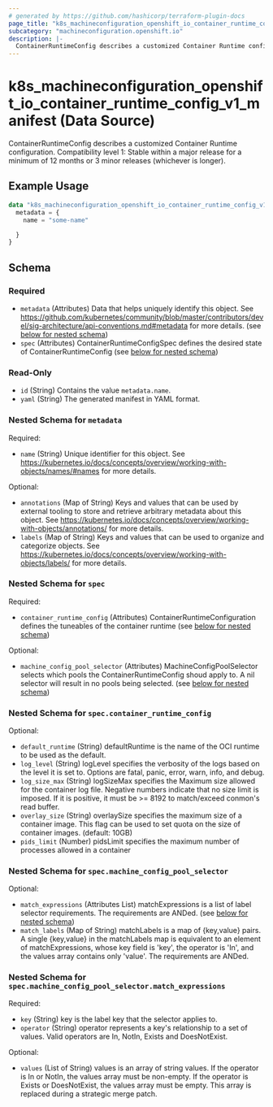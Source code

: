 ```yaml
---
# generated by https://github.com/hashicorp/terraform-plugin-docs
page_title: "k8s_machineconfiguration_openshift_io_container_runtime_config_v1_manifest Data Source - terraform-provider-k8s"
subcategory: "machineconfiguration.openshift.io"
description: |-
  ContainerRuntimeConfig describes a customized Container Runtime configuration.  Compatibility level 1: Stable within a major release for a minimum of 12 months or 3 minor releases (whichever is longer).
---
```


# k8s_machineconfiguration_openshift_io_container_runtime_config_v1_manifest (Data Source)

ContainerRuntimeConfig describes a customized Container Runtime configuration.  Compatibility level 1: Stable within a major release for a minimum of 12 months or 3 minor releases (whichever is longer).

## Example Usage

```terraform
data "k8s_machineconfiguration_openshift_io_container_runtime_config_v1_manifest" "example" {
  metadata = {
    name = "some-name"

  }
}
```

<!-- schema generated by tfplugindocs -->
## Schema

### Required

- `metadata` (Attributes) Data that helps uniquely identify this object. See https://github.com/kubernetes/community/blob/master/contributors/devel/sig-architecture/api-conventions.md#metadata for more details. (see [below for nested schema](#nestedatt--metadata))
- `spec` (Attributes) ContainerRuntimeConfigSpec defines the desired state of ContainerRuntimeConfig (see [below for nested schema](#nestedatt--spec))

### Read-Only

- `id` (String) Contains the value `metadata.name`.
- `yaml` (String) The generated manifest in YAML format.

<a id="nestedatt--metadata"></a>
### Nested Schema for `metadata`

Required:

- `name` (String) Unique identifier for this object. See https://kubernetes.io/docs/concepts/overview/working-with-objects/names/#names for more details.

Optional:

- `annotations` (Map of String) Keys and values that can be used by external tooling to store and retrieve arbitrary metadata about this object. See https://kubernetes.io/docs/concepts/overview/working-with-objects/annotations/ for more details.
- `labels` (Map of String) Keys and values that can be used to organize and categorize objects. See https://kubernetes.io/docs/concepts/overview/working-with-objects/labels/ for more details.


<a id="nestedatt--spec"></a>
### Nested Schema for `spec`

Required:

- `container_runtime_config` (Attributes) ContainerRuntimeConfiguration defines the tuneables of the container runtime (see [below for nested schema](#nestedatt--spec--container_runtime_config))

Optional:

- `machine_config_pool_selector` (Attributes) MachineConfigPoolSelector selects which pools the ContainerRuntimeConfig shoud apply to. A nil selector will result in no pools being selected. (see [below for nested schema](#nestedatt--spec--machine_config_pool_selector))

<a id="nestedatt--spec--container_runtime_config"></a>
### Nested Schema for `spec.container_runtime_config`

Optional:

- `default_runtime` (String) defaultRuntime is the name of the OCI runtime to be used as the default.
- `log_level` (String) logLevel specifies the verbosity of the logs based on the level it is set to. Options are fatal, panic, error, warn, info, and debug.
- `log_size_max` (String) logSizeMax specifies the Maximum size allowed for the container log file. Negative numbers indicate that no size limit is imposed. If it is positive, it must be >= 8192 to match/exceed conmon's read buffer.
- `overlay_size` (String) overlaySize specifies the maximum size of a container image. This flag can be used to set quota on the size of container images. (default: 10GB)
- `pids_limit` (Number) pidsLimit specifies the maximum number of processes allowed in a container


<a id="nestedatt--spec--machine_config_pool_selector"></a>
### Nested Schema for `spec.machine_config_pool_selector`

Optional:

- `match_expressions` (Attributes List) matchExpressions is a list of label selector requirements. The requirements are ANDed. (see [below for nested schema](#nestedatt--spec--machine_config_pool_selector--match_expressions))
- `match_labels` (Map of String) matchLabels is a map of {key,value} pairs. A single {key,value} in the matchLabels map is equivalent to an element of matchExpressions, whose key field is 'key', the operator is 'In', and the values array contains only 'value'. The requirements are ANDed.

<a id="nestedatt--spec--machine_config_pool_selector--match_expressions"></a>
### Nested Schema for `spec.machine_config_pool_selector.match_expressions`

Required:

- `key` (String) key is the label key that the selector applies to.
- `operator` (String) operator represents a key's relationship to a set of values. Valid operators are In, NotIn, Exists and DoesNotExist.

Optional:

- `values` (List of String) values is an array of string values. If the operator is In or NotIn, the values array must be non-empty. If the operator is Exists or DoesNotExist, the values array must be empty. This array is replaced during a strategic merge patch.
